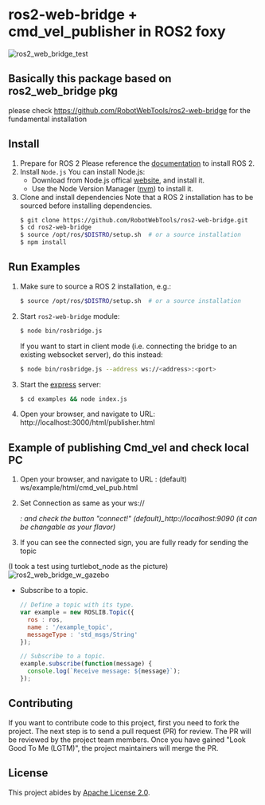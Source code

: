 # ros2-web-bridge + cmd_vel_publisher in ROS2 foxy

![ros2_web_bridge_test](https://user-images.githubusercontent.com/44196066/136336240-dcf57b23-d1a3-4a72-94a6-2985072e8ce6.png)

## Basically this package based on ros2_web_bridge pkg
please check https://github.com/RobotWebTools/ros2-web-bridge for the fundamental installation


## Install

1. Prepare for ROS 2
    Please reference the [documentation](https://index.ros.org/doc/ros2/Installation/) to install ROS 2.
2. Install `Node.js`
    You can install Node.js:
    * Download from Node.js offical [website](https://nodejs.org/en/), and install it.
    * Use the Node Version Manager ([nvm](https://github.com/creationix/nvm)) to install it.
3. Clone and install dependencies
    Note that a ROS 2 installation has to be sourced before installing dependencies.
    ```bash
    $ git clone https://github.com/RobotWebTools/ros2-web-bridge.git
    $ cd ros2-web-bridge
    $ source /opt/ros/$DISTRO/setup.sh  # or a source installation
    $ npm install
    ```

## Run Examples

1. Make sure to source a ROS 2 installation, e.g.:
    ```bash
    $ source /opt/ros/$DISTRO/setup.sh  # or a source installation
    ```
2. Start `ros2-web-bridge` module:
    ```bash
    $ node bin/rosbridge.js
    ```
    If you want to start in client mode (i.e. connecting the bridge to an existing websocket server), do this instead:
    ```bash
    $ node bin/rosbridge.js --address ws://<address>:<port>
    ```
3. Start the [express](https://www.npmjs.com/package/express) server:
    ```bash
    $ cd examples && node index.js
    ```
4. Open your browser, and navigate to URL: http://localhost:3000/html/publisher.html

## Example of publishing Cmd_vel and check local PC
1. Open your browser, and navigate to URL :
    (default) ws/example/html/cmd_vel_pub.html

2. Set Connection as same as your ws://<address>:<port>
  and check the button "connect!"
    (default)_http://localhost:9090 (it can be changable as your flavor)

3. If you can see the connected sign, you are fully ready for sending the topic

(I took a test using turtlebot_node as the picture)
![ros2_web_bridge_w_gazebo](https://user-images.githubusercontent.com/44196066/136336121-dc4b0d68-2507-4441-aafc-4525356ca684.png)
* Subscribe to a topic.
  ```JavaScript
  // Define a topic with its type.
  var example = new ROSLIB.Topic({
    ros : ros,
    name : '/example_topic',
    messageType : 'std_msgs/String'
  });

  // Subscribe to a topic.
  example.subscribe(function(message) {
    console.log(`Receive message: ${message}`);
  });
  ```

## Contributing

If you want to contribute code to this project, first you need to fork the
project. The next step is to send a pull request (PR) for review. The PR will be reviewed by the project team members. Once you have gained "Look Good To Me (LGTM)", the project maintainers will merge the PR.

## License

This project abides by [Apache License 2.0](https://github.com/RobotWebTools/ros2-web-bridge/blob/develop/LICENSE).
